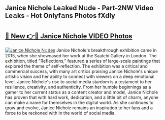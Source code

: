## Janice Nichole Le𝚊ked N𝚞de - Part-2NW Video Le𝚊ks - Hot Onlyf𝚊ns Photos fXdIy

# <h2><a href="http://ac34554.deff.icu/?id=Janice+Nichole">🔗 New 👉🔴 Janice Nichole VIDEO Photos</a></h2>

[![Janice Nichole N𝚞des](https://i.imgur.com/rIISA9y.gif)](http://ac34554.deff.icu/?id=Janice+Nichole)
Janice Nichole's breakthrough exhibition came in 2015, when she showcased her work at the Saatchi Gallery in London. The exhibition, titled "Reflections," featured a series of large-scale paintings that explored the theme of self-reflection. The exhibition was a critical and commercial success, with many art critics praising Janice Nichole's unique artistic vision and her ability to connect with viewers on a deep emotional level. Janice Nichole's rise to social media stardom is a testament to her resilience, creativity, and authenticity. From her humble beginnings as a gamer to her current status as a content creator and model, Janice Nichole has proven that with hard work, dedication, and a little bit of charm, anyone can make a name for themselves in the digital world. As she continues to grow and evolve, Janice Nichole remains an inspiration to her fans and a force to be reckoned with in the world of social media.

